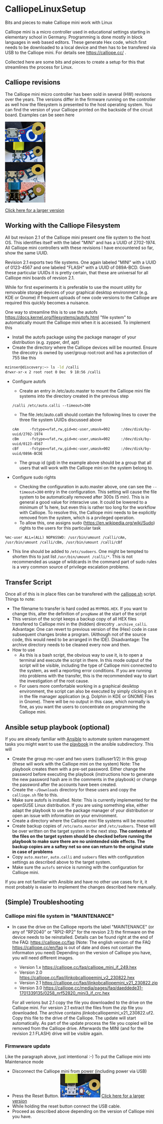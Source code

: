 # CalliopeLinuxSetup

Bits and pieces to make Calliope mini work with Linux

Calliope mini is a micro controller used in educational settings starting in elementary school in Germany. Programming is done mostly in block languages
in web based editors. These generate Hex code, which first needs to be downloaded to a local device and then has
to be transfered via USB to the Calliope mini. For details see <https://calliope.cc/> .

Collected here are some bits and pieces to create a setup for this that streamlines the process for Linux.

## Calliope revisions

The Calliope mini micro controller has been sold in several (HW) revisons over the years. The versions differ in the
firmware running on the controller as well how the filesystem is presented to the host operating system. You can
find the version of your Calliope printed on the backside of the circuit board. Examples can be seen here

![Revisions](images/Calli_rev_small.png)

[Click here for a larger version](images/Calli_rev.png)

## Working with the Calliope Filesystem

All but revison 2.1 of the Calliope mini present one file system to the host OS. This identifies itself with the label "MINI" and has a UUID of 2702-1974. All Calliope mini controllers with these revisions I have encountered so far, show the same UUID.

Revision 2.1 exports two file systems. One again labeled "MINI" with a UUID of 0123-4567 and one labeled "FLASH" with a UUID of 089A-BCD. Given these particular UUIDs it is pretty certain, that these are universal for all Calliope mini boards of revsion 2.1.

While for first experiments it is preferable to use the mount utility for removable storage devices of your graphical desktop environment (e.g. KDE or Gnome) if frequent uploads of new code versions to the Calliope are required this quickly becomes a nuisance.

One way to streamline this is to use the autofs <https://docs.kernel.org/filesystems/autofs.html> "file system" to automatically mount the Calliope mini when it is accessed. To implement this

* Install the autofs package using the package manager of your distribution (e.g. zypper, dnf, apt)
* Create the directory where the Calliope devices will be mounted. Ensure the direcotry is owned by user/group root:root and has a protection of 755 like this

 ```bash
mzinser@discovery:~> ls -ld /calli
drwxr-xr-x 2 root root 0 Dec  9 18:56 /calli
  ```
  
* Configure autofs
  * Create an entry in /etc/auto.master to mount the Calliope mini file systems into the directory created in the previous step
  
  ```text
  /calli /etc/auto.calli --timeout=300
  ```

  * The file /etc/auto.calli should contain the following lines to cover the three file system UUIDs discussed above

  ```text
  cAm     -fstype=vfat,rw,gid=mc-user,umask=002     :/dev/disk/by-uuid/2702-1974
  cBm     -fstype=vfat,rw,gid=mc-user,umask=002     :/dev/disk/by-uuid/0123-4567
  cBf     -fstype=vfat,rw,gid=mc-user,umask=002     :/dev/disk/by-uuid/089A-BCDE
  ```

  * The group id (gid) in the example above should be a group that all users that will work with the Calliope mini on the system belong to.
  
* Configure sudo rights
  * Checking the configuration in auto.master above, one can see the `--timeout=300` entry in the configuration. This setting will cause the file system to be automatically removed after 300s (5 min). This is in general a good value for interacive use. It could be lowered to a minimum of 1s here, but even this is rather too long for the workflow with Calliope. To resolve this, the Calliope mini needs to be explicitly removed from the system, which is a prvileged operation.
  * To allow this, one assigns sudo (<https://en.wikipedia.org/wiki/Sudo>) rights to the users for this particular task
  
```text
%mc-user ALL=(ALL) NOPASSWD: /usr/bin/umount /calli/cAm, /usr/bin/umount /calli/cBm, /usr/bin/umount /calli/cBf
  ```

  * This line should be added to `/etc/sudoers`. One might be tempted to shorten this to just list `/usr/bin/umount /calli/*`. This is not recommended as usage of wildcards in the command part of sudo rules is a very common source of privilege escalation problems.

## Transfer Script

Once all of this is in place files can be transfered with the [calliope.sh](ansible/files/calliope.sh) script. Things to note:

* The filename to transfer is hard coded as `MYPROG.HEX`. If you want to change this, alter the definition of `progName` at the start of the script
* This version of the script keeps a backup copy of all HEX files transfered to Calliope mini in the (hidden) direcotry `.archive_calli`. Advantage: One can revert to previous version of the (Hex) code in case subsequent changes broke a program. (Although not of the source code, this would need to be arranged in the IDE). Disadvantage: The archive directory needs to be cleaned every now and then.
* How to use
  * As this is a bash script, the obvious way to use it, is to open a terminal and execute the script in there. In this mode  output of the script will be visible, including the type of Calliope mini connected to the system, as well a reporting error conditions. If you are running into problems with the transfer, this is the recommended way to start the investigation of the root cause.
  * For users more comfortable working in a graphical desiktop environment, the script can also be executed by simply clicking on it in the file manager application (e.g. Dolphin in KDE or GNOME Files in Gnome). There will be no output in this case, which normally is fine, as you want the users to concentrate on programming the Calliope mini.

## Ansible setup playbook (optional)

If you are already familiar with [Ansible](https://www.ansible.com/) to automate system management tasks you might want to use the [playbook](ansible/calliope.yml) in the ansible subdirectory. This will

* Create the group mc-user and two users (calliuser1/2) in this group (these will work with the Calliope mini on the system) Note: The playbook creates them with a pre-set password. Either change the password before executing the playbook (instructions how to generate the new password hash are in the comments in the playbook) or change the password after the accounts have been created.
* Create the `~/Downloads` directory for these users and copy the `calliope.sh` file to this.
* Make sure autofs is installed. Note: This is currently implemented for the openSUSE Linux distribution. If you are using something else, either adapt the playbook to use the package manager of your distribution or open an issue with information on your environment.
* Create a directory where the Calliope mini file systems will be mounted
* Create backup copies of `/etc/auto.master` and `/etc/sudoers`.  These will be over written on the target system in the next step. **The contents of the files on the target system should be checked before running the playbook to make sure there are no unintended side effects. The backup copies are a saftey net so one can return to the original state in case of problems**
* Copy `auto.master`, `auto.calli` and `sudoers` files with configuration settings as described above to the target system.
* Make sure the `autofs` service is running with the configuration for Calliope mini.

If you are not familiar with Ansible and have no other use cases for it, it most probably is easier to implement the changes described here manually.

## (Simple) Troubleshooting

### Calliope mini file system in "MAINTENANCE"

* In case the drive on the Calliope reports the label "MAINTENANCE" (or any of "RP2040" or "RPI2-RP2" for the revsion 2.1) the firmware on the device needs to be reinstalled. Details can be found right at the end of the FAQ: <https://calliope.cc/faq>
  (Note: The english version of the FAQ <https://calliope.cc/en/faq> is out of date and does not contain the informaton you need)
  Depending on the version of Calliope you have, you will need different images.
  * Version 1.x <https://calliope.cc/faq/calliope_mini_if_249.hex>
  * Version 2.0 <https://calliope.cc/faq/jlinkobcalliopemini_v2_230822.hex>
  * Version 2.1 <https://calliope.cc/faq/jlinkobcalliopemini_v21_230822.zip>
  * Version 3.0 <https://calliope.cc/media/pages/faq/daeddede31-1701339135/0258_nrf52820_mini3_if_crc.hex>

  For all verions but 2.1 copy the file you downloaded to the drive on the Calliope mini. For version 2.1 extract the files from the zip file you downloaded. The archive contains jlinkobcalliopemini_v21_230822.uf2. Copy this file to the drive of the Calliope.
  The update will start automatically. As part of the update process the file you copied will be removed from the Calliope drive. Afterwards the MINI (and for the revision 2.1 FLASH) drive will be visible again.

### Firmwware update

Like the paragraph above, just intentional :-) To put the Calliope mini into Maintenance mode

* Disconnect the Calliope mini from power (including power via USB)
* Press the Reset Button. ![Reset](images/Calli_reset_small.png) [Click here for a larger version](images/Calli_reset.png)
* While holding the reset button connect the USB cable.
* Proceed as described above depending on the version of Calliope mini you have.
  